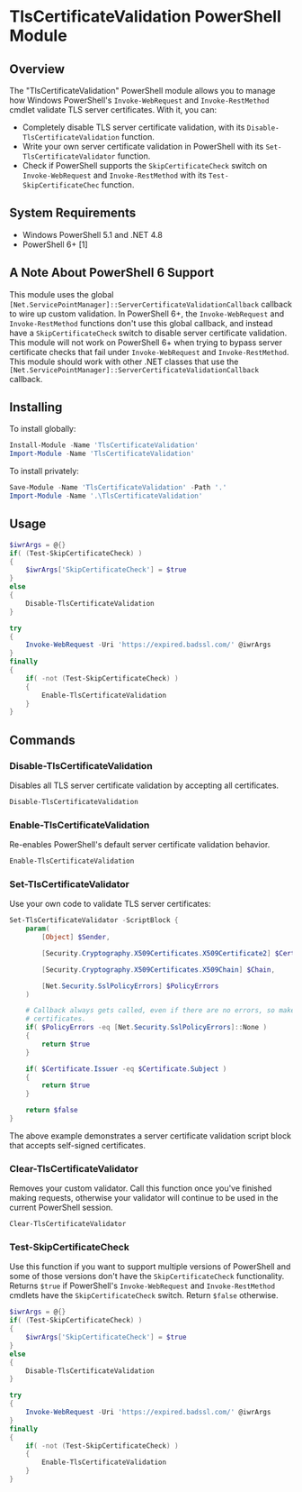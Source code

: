 <!--markdownlint-disable MD012 no-multiple-blanks-->

# TlsCertificateValidation PowerShell Module

## Overview

The "TlsCertificateValidation" PowerShell module allows you to manage how Windows PowerShell's `Invoke-WebRequest` and
`Invoke-RestMethod` cmdlet validate TLS server certificates. With it, you can:

* Completely disable TLS server certificate validation, with its `Disable-TlsCertificateValidation` function.
* Write your own server certificate validation in PowerShell with its `Set-TlsCertificateValidator` function.
* Check if PowerShell supports the `SkipCertificateCheck` switch on `Invoke-WebRequest` and `Invoke-RestMethod` with its
  `Test-SkipCertificateChec` function.


## System Requirements

* Windows PowerShell 5.1 and .NET 4.8
* PowerShell 6+ [1]

## A Note About PowerShell 6 Support

This module uses the global `[Net.ServicePointManager]::ServerCertificateValidationCallback` callback to wire up custom
validation. In PowerShell 6+, the `Invoke-WebRequest` and `Invoke-RestMethod` functions don't use this global callback,
and instead have a `SkipCertificateCheck` switch to disable server certificate validation. This module will not work
on PowerShell 6+ when trying to bypass server certificate checks that fail under `Invoke-WebRequest` and
`Invoke-RestMethod`. This module should work with other .NET classes that use the
`[Net.ServicePointManager]::ServerCertificateValidationCallback` callback.


## Installing

To install globally:

```powershell
Install-Module -Name 'TlsCertificateValidation'
Import-Module -Name 'TlsCertificateValidation'
```

To install privately:

```powershell
Save-Module -Name 'TlsCertificateValidation' -Path '.'
Import-Module -Name '.\TlsCertificateValidation'
```

## Usage

```powershell
$iwrArgs = @{}
if( (Test-SkipCertificateCheck) )
{
    $iwrArgs['SkipCertificateCheck'] = $true
}
else
{
    Disable-TlsCertificateValidation
}

try
{
    Invoke-WebRequest -Uri 'https://expired.badssl.com/' @iwrArgs
}
finally
{
    if( -not (Test-SkipCertificateCheck) )
    {
        Enable-TlsCertificateValidation
    }
}
```


## Commands

### Disable-TlsCertificateValidation

Disables all TLS server certificate validation by accepting all certificates.

```powershell
Disable-TlsCertificateValidation
```

### Enable-TlsCertificateValidation

Re-enables PowerShell's default server certificate validation behavior.

```powershell
Enable-TlsCertificateValidation
```

### Set-TlsCertificateValidator

Use your own code to validate TLS server certificates:

```powershell
Set-TlsCertificateValidator -ScriptBlock {
    param(
        [Object] $Sender,

        [Security.Cryptography.X509Certificates.X509Certificate2] $Certificate,

        [Security.Cryptography.X509Certificates.X509Chain] $Chain,

        [Net.Security.SslPolicyErrors] $PolicyErrors
    )

    # Callback always gets called, even if there are no errors, so make sure you add this if you don't care about valid
    # certificates.
    if( $PolicyErrors -eq [Net.Security.SslPolicyErrors]::None )
    {
        return $true
    }

    if( $Certificate.Issuer -eq $Certificate.Subject )
    {
        return $true
    }

    return $false
}
```

The above example demonstrates a server certificate validation script block that accepts self-signed certificates.

### Clear-TlsCertificateValidator

Removes your custom validator. Call this function once you've finished making requests, otherwise your validator will
continue to be used in the current PowerShell session.

```powershell
Clear-TlsCertificateValidator
```

### Test-SkipCertificateCheck

Use this function if you want to support multiple versions of PowerShell and some of those versions don't have the
`SkipCertificateCheck` functionality. Returns `$true` if PowerShell's `Invoke-WebRequest` and `Invoke-RestMethod`
cmdlets have the `SkipCertificateCheck` switch. Return `$false` otherwise.

```powershell
$iwrArgs = @{}
if( (Test-SkipCertificateCheck) )
{
    $iwrArgs['SkipCertificateCheck'] = $true
}
else
{
    Disable-TlsCertificateValidation
}

try
{
    Invoke-WebRequest -Uri 'https://expired.badssl.com/' @iwrArgs
}
finally
{
    if( -not (Test-SkipCertificateCheck) )
    {
        Enable-TlsCertificateValidation
    }
}
```
